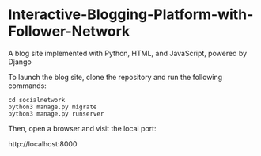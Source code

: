 # Interactive-Blogging-Platform-with-Follower-Network
A blog site implemented with Python, HTML, and JavaScript, powered by Django

To launch the blog site, clone the repository and run the following commands:



	cd socialnetwork
	python3 manage.py migrate
	python3 manage.py runserver

Then, open a browser and visit the local port:



   http://localhost:8000
